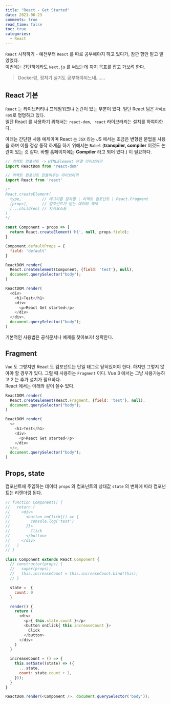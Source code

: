 ```yaml
---
title: "React - Get Started"
date: 2021-06-23
comments: true
read_time: false
toc: true
categories:
  - React
---
```


`React` 시작하기 - 예전부터 `React` 를 따로 공부해야지 하고 있다가, 잠깐 향만 맡고 말았었다.  
이번에는 간단하게라도 `Next.js` 를 써보는데 까지 목표를 잡고 가보려 한다.

> Docker랑, 정처기 실기도 공부해야되느네.......

## React 기본

`React` 는 라이브러리냐 프레임워크냐 논란이 있는 부분이 있다. 일단 React 팀은 `라이브러리`로 명명하고 있다.  
일단 React 를 사용하기 위해서는 `react-dom, react` 라이브러리는 설치를 하여야한다. 

아래는 간단한 사용 예제이며 React 는 `JSX` 라는 JS 에서는 조금은 변형된 문법을 사용을 하며 이를 정상 동작 하게끔 하기 위해서는 `Babel` (**transpiler, compiler** 이것도 논란이 있는 것 같다. 바벨 홈페이지에는 **Compiler** 라고 되어 있다.) 이 필요하다.

```js
// 리액트 컴포넌트 -> HTMLElement 연결 라이브러리
import ReactDom from 'react-dom'

// 리액트 컴포넌트 만들어주는 라이브러리
import React from 'react'

/*
React.createElement(
  type,         // 태그이름 문자열 | 리액트 컴포넌트 | React.Fragment
  [props],      // 컴포넌트가 받는 데이터 객체
  [...children] // 자식요소들
)
*/

const Component = props => {
  return React.createElement('h1', null, props.field);
}

Component.defaultProps = {
  field: 'default'
}

ReactDOM.render(
  React.createElement(Component, {field: 'test'}, null),
  document.querySelector("body");
)

ReactDOM.render(
  <div>
    <h1>Test</h1>
    <div>
      <p>React Get started</p>
    </div>
  </div>,
  document.querySelector("body");
)
```

기본적인 사용법은 공식문서나 예제를 찾아보자! 생략한다.

## Fragment

`Vue` 도 그렇지만 React 도 컴포넌트는 단일 태그로 닫혀있어야 한다. 하지만 그렇지 않아야 할 경우가 있다. 그럴 때 사용하는 `Fragment` 이다. Vue 3 에서는 그냥 사용가능하고 2 는 추가 설치가 필요하다.  
React 에서는 아래와 같이 쓸수 있다.

```js
ReactDOM.render(
  React.createElement(React.Fragment, {field: 'test'}, null),
  document.querySelector("body");
)

ReactDOM.render(
  <>
    <h1>Test</h1>
    <div>
      <p>React Get started</p>
    </div>
  </>,
  document.querySelector("body");
)
```

## Props, state

컴포넌트에 주입하는 데이터 `props` 와 컴포넌트의 상태값 `state` 의 변화에 따라 컴포넌트는 리랜더링 된다.

```js
// function Component() {
//   return (
//     <div>
//       <button onClick{() => {
//         console.log('test')
//       }}>
//         Click
//       </button>
//     </div>
//   )
// }

class Component extends React.Component {
  // constructor(props) {
  //   super(props);
  //   this.increaseCount = this.increaseCount.bind(this);
  // }

  state =  {
    count: 0
  }

  render() {
    return (
      <div>
        <p>{ this.state.count }</p>
        <button onClick{ this.increaseCount }>
          Click
        </button>
      </div>
    )
  }

  increaseCount = () => {
    this.setSate((state) => ({
      ...state, 
      count: state.count + 1,
    }));
  }
}

ReactDom.render(<Component />, document.querySelector('body'));
```
